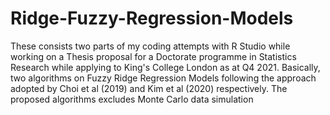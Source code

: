 # Ridge-Fuzzy-Regression-Models
These consists two parts of my coding attempts with R Studio while working on a Thesis proposal for a Doctorate programme in Statistics Research while applying to King's College London as at Q4 2021. Basically, two algorithms on Fuzzy Ridge Regression Models following the approach adopted by Choi et al (2019) and Kim et al (2020) respectively. The proposed algorithms excludes Monte Carlo data simulation
